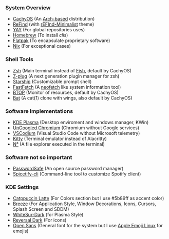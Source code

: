 <div>
  <h3>System Overview</h3>
  <ul>
    <li>
      <a href="https://cachyos.org/">CachyOS</a> (An <a href="https://wiki.archlinux.org/title/Arch-based_distributions">Arch-based</a> distribution)
    </li>
    <li>
      <a href="https://www.rodsbooks.com/refind/">ReFind</a> (with <a href="https://github.com/Nyoutaaa/rEFInd-Minimalist">rEFInd-Minimalist</a> theme)
    </li>
    <li>
      <a href="https://github.com/Jguer/yay">YAY</a> (For global repositories uses)
    </li>
    <li>
      <a href="https://brew.sh/">Homebrew</a> (To install <i>cli</i>s)
    </li>
    <li>
      <a href="https://flatpak.org/">Flatpak</a> (To encapsulate proprietary software)
    </li>
    <li>
      <a href="https://nixos.org/">Nix</a> (For exceptional cases)
    </li>
  </ul>
</div>
<div>
  <h3>Shell Tools</h3>
  <ul>
    <li>
      <a href="https://www.zsh.org/">Zsh</a> (Main terminal instead of <a href="https://fishshell.com/">Fish</a>, default by CachyOS)
    </li>
    <li>
      <a href="https://github.com/zplug/zplug">Z-plug</a> (A next generation plugin manager for zsh)
    </li>
    <li>
      <a href="https://starship.toml/">Starship</a> (Customizable prompt shell)
    </li>
    <li>
      <a href="https://github.com/fastfetch-cli/fastfetch">FastFetch</a> (A <a href="https://github.com/dylanaraps/neofetch">neofetch</a> like system information tool)
    </li>
    <li>
      <a href="https://github.com/aristocratos/btop">BTOP</a> (Monitor of resources, default by CachyOS)
    </li>
    <li>
      <a href="https://github.com/sharkdp/bat">Bat</a> (A cat(1) clone with wings, also default by CachyOS)
    </li>
  </ul>
</div>
<div>
  <h3>Software Implementations</h3>
  <ul>
    <li>
      <a href="https://community.kde.org/Plasma">KDE Plasma</a> (Desktop enviroment and windows manager, KWin)
    </li>
    <li>
      <a href="https://github.com/ungoogled-software/ungoogled-chromium">UnGoogled Chromium</a> (Chromium without Google services)
    </li>
    <li>
      <a href="https://github.com/VSCodium/vscodium">VSCodium</a> (Visual Studio Code without Microsoft telemetry)
    </li>
    <li>
      <a href="https://sw.kovidgoyal.net/kitty">Kitty</a> (Terminal emulator instead of Alacritty)
    </li>
    <li>
      <a href="https://github.com/jarun/nnn">N³</a> (A file explorer executed in the terminal)
    </li>
  </ul>
</div>
<div>
  <h3>Software not so important</h3>
  <ul>
    <li>
      <a href="https://pwsafe.org/">PasswordSafe</a> (An open source password manager)
    </li>
    <li>
      <a href="https://github.com/spicetify/cli">Spicetify-cli</a> (Command-line tool to customize Spotify client)
    </li>
  </ul>
</div>
<div>
  <h3>KDE Settings</h3>
  <ul>
    <li>
      <a href="https://github.com/catppuccin/kde">Catppuccin Latte</a> (For Colors section but I use #5b89ff as accent color)
    </li>
    <li>
      <a href="https://github.com/KDE/breeze">Breeze</a> (For Application Style, Window Decorations, Icons, Cursors, Splash Screen and SDDM)
    </li>
    <li>
      <a href="https://store.kde.org/p/1400424/">WhiteSur-Dark</a> (for Plasma Style)
    </li>
    <li>
      <a href="https://store.kde.org/p/1340791/">Reversal Dark</a> (For icons)
    </li>
    <li>
      <a href="https://www.opensans.com/">Open Sans</a> (General font for the system but I use <a href="https://github.com/samuelngs/apple-emoji-linux">Apple Emoji Linux</a> for emojis)
    </li>
  </ul>
</div>
